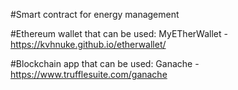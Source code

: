 #Smart contract for energy management

#Ethereum wallet that can be used:
MyETherWallet - https://kvhnuke.github.io/etherwallet/

#Blockchain app that can be used: 
Ganache - https://www.trufflesuite.com/ganache
